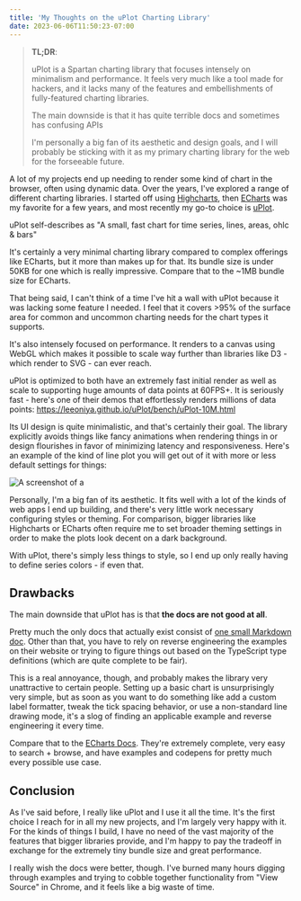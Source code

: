 ```yaml
---
title: 'My Thoughts on the uPlot Charting Library'
date: 2023-06-06T11:50:23-07:00
---
```


> **TL;DR**:
>
> uPlot is a Spartan charting library that focuses intensely on minimalism and performance. It feels very much like a tool made for hackers, and it lacks many of the features and embellishments of fully-featured charting libraries.
>
> The main downside is that it has quite terrible docs and sometimes has confusing APIs
>
> I'm personally a big fan of its aesthetic and design goals, and I will probably be sticking with it as my primary charting library for the web for the forseeable future.

A lot of my projects end up needing to render some kind of chart in the browser, often using dynamic data. Over the years, I've explored a range of different charting libraries. I started off using [Highcharts](https://www.highcharts.com/), then [ECharts](https://echarts.apache.org/) was my favorite for a few years, and most recently my go-to choice is [uPlot](https://github.com/leeoniya/uPlot).

uPlot self-describes as "A small, fast chart for time series, lines, areas, ohlc & bars"

It's certainly a very minimal charting library compared to complex offerings like ECharts, but it more than makes up for that. Its bundle size is under 50KB for one which is really impressive. Compare that to the ~1MB bundle size for ECharts.

That being said, I can't think of a time I've hit a wall with uPlot because it was lacking some feature I needed. I feel that it covers >95% of the surface area for common and uncommon charting needs for the chart types it supports.

It's also intensely focused on performance. It renders to a canvas using WebGL which makes it possible to scale way further than libraries like D3 - which render to SVG - can ever reach.

uPlot is optimized to both have an extremely fast initial render as well as scale to supporting huge amounts of data points at 60FPS+. It is seriously fast - here's one of their demos that effortlessly renders millions of data points: <https://leeoniya.github.io/uPlot/bench/uPlot-10M.html>

Its UI design is quite minimalistic, and that's certainly their goal. The library explicitly avoids things like fancy animations when rendering things in or design flourishes in favor of minimizing latency and responsiveness. Here's an example of the kind of line plot you will get out of it with more or less default settings for things:

![A screenshot of a ](https://i.ameo.link/b5s.png)

Personally, I'm a big fan of its aesthetic. It fits well with a lot of the kinds of web apps I end up building, and there's very little work necessary configuring styles or theming. For comparison, bigger libraries like Highcharts or ECharts often require me to set broader theming settings in order to make the plots look decent on a dark background.

With uPlot, there's simply less things to style, so I end up only really having to define series colors - if even that.

## Drawbacks

The main downside that uPlot has is that **the docs are not good at all**.

Pretty much the only docs that actually exist consist of [one small Markdown doc](https://github.com/leeoniya/uPlot/tree/master/docs). Other than that, you have to rely on reverse engineering the examples on their website or trying to figure things out based on the TypeScript type definitions (which are quite complete to be fair).

This is a real annoyance, though, and probably makes the library very unattractive to certain people. Setting up a basic chart is unsurprisingly very simple, but as soon as you want to do something like add a custom label formatter, tweak the tick spacing behavior, or use a non-standard line drawing mode, it's a slog of finding an applicable example and reverse engineering it every time.

Compare that to the [ECharts Docs](https://echarts.apache.org/en/option.html#title). They're extremely complete, very easy to search + browse, and have examples and codepens for pretty much every possible use case.

## Conclusion

As I've said before, I really like uPlot and I use it all the time. It's the first choice I reach for in all my new projects, and I'm largely very happy with it. For the kinds of things I build, I have no need of the vast majority of the features that bigger libraries provide, and I'm happy to pay the tradeoff in exchange for the extremely tiny bundle size and great performance.

I really wish the docs were better, though. I've burned many hours digging through examples and trying to cobble together functionality from "View Source" in Chrome, and it feels like a big waste of time.
